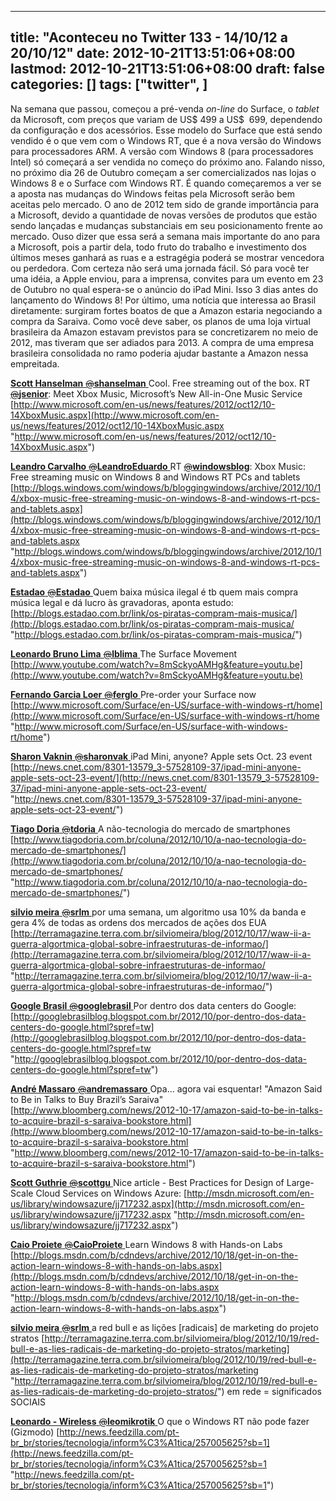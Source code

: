 
---
title: "Aconteceu no Twitter 133 - 14/10/12 a 20/10/12"
date: 2012-10-21T13:51:06+08:00
lastmod: 2012-10-21T13:51:06+08:00
draft: false
categories: []
tags: ["twitter", ]
---


Na semana que passou, começou a pré-venda *on-line* do Surface, o *tablet* da Microsoft, com preços que variam de US$ 499 a US$  699, dependendo da configuração e dos acessórios. Esse modelo do Surface que está sendo vendido é o que vem com o Windows RT, que é a nova versão do Windows para processadores ARM. A versão com Windows 8 (para processadores Intel) só começará a ser vendida no começo do próximo ano. Falando nisso, no próximo dia 26 de Outubro começam a ser comercializados nas lojas o Windows 8 e o Surface com Windows RT. É quando começaremos a ver se a aposta nas mudanças do Windows feitas pela Microsoft serão bem aceitas pelo mercado. O ano de 2012 tem sido de grande importância para a Microsoft, devido a quantidade de novas versões de produtos que estão sendo lançadas e mudanças substanciais em seu posicionamento frente ao mercado. Ouso dizer que essa será a semana mais importante do ano para a Microsoft, pois a partir dela, todo fruto do trabalho e investimento dos últimos meses ganhará as ruas e a estragégia poderá se mostrar vencedora ou perdedora. Com certeza não será uma jornada fácil. Só para você ter uma idéia, a Apple enviou, para a imprensa, convites para um evento em 23 de Outubro no qual espera-se o anúncio do iPad Mini. Isso 3 dias antes do lançamento do Windows 8! Por último, uma notícia que interessa ao Brasil diretamente: surgiram fortes boatos de que a Amazon estaria negociando a compra da Saraiva. Como você deve saber, os planos de uma loja virtual brasileira da Amazon estavam previstos para se concretizarem no meio de 2012, mas tiveram que ser adiados para 2013. A compra de uma empresa brasileira consolidada no ramo poderia ajudar bastante a Amazon nessa empreitada.

[**Scott Hanselman** ‏<s>@</s>**shanselman** ](https://twitter.com/shanselman) Cool. Free streaming out of the box. RT [<s>@</s>**jsenior**](https://twitter.com/jsenior): Meet Xbox Music, Microsoft’s New All-in-One Music Service [http://www.microsoft.com/en-us/news/features/2012/oct12/10-14XboxMusic.aspx](http://www.microsoft.com/en-us/news/features/2012/oct12/10-14XboxMusic.aspx "http://www.microsoft.com/en-us/news/features/2012/oct12/10-14XboxMusic.aspx")   

[**Leandro Carvalho** ‏<s>@</s>**LeandroEduardo** ](https://twitter.com/LeandroEduardo) RT [<s>@</s>**windowsblog**](https://twitter.com/windowsblog): Xbox Music: Free streaming music on Windows 8 and Windows RT PCs and tablets [http://blogs.windows.com/windows/b/bloggingwindows/archive/2012/10/14/xbox-music-free-streaming-music-on-windows-8-and-windows-rt-pcs-and-tablets.aspx](http://blogs.windows.com/windows/b/bloggingwindows/archive/2012/10/14/xbox-music-free-streaming-music-on-windows-8-and-windows-rt-pcs-and-tablets.aspx "http://blogs.windows.com/windows/b/bloggingwindows/archive/2012/10/14/xbox-music-free-streaming-music-on-windows-8-and-windows-rt-pcs-and-tablets.aspx")   

[**Estadao** ‏<s>@</s>**Estadao** ](https://twitter.com/Estadao) Quem baixa música ilegal é tb quem mais compra música legal e dá lucro às gravadoras, aponta estudo: [http://blogs.estadao.com.br/link/os-piratas-compram-mais-musica/](http://blogs.estadao.com.br/link/os-piratas-compram-mais-musica/ "http://blogs.estadao.com.br/link/os-piratas-compram-mais-musica/")   

[**Leonardo Bruno Lima** ‏<s>@</s>**lblima** ](https://twitter.com/lblima) The Surface Movement [http://www.youtube.com/watch?v=8mSckyoAMHg&feature=youtu.be](http://www.youtube.com/watch?v=8mSckyoAMHg&feature=youtu.be)   

[**Fernando Garcia Loer** ‏<s>@</s>**ferglo** ](https://twitter.com/ferglo) Pre-order your Surface now  [http://www.microsoft.com/Surface/en-US/surface-with-windows-rt/home](http://www.microsoft.com/Surface/en-US/surface-with-windows-rt/home "http://www.microsoft.com/Surface/en-US/surface-with-windows-rt/home")   

[**Sharon Vaknin** ‏<s>@</s>**sharonvak** ](https://twitter.com/sharonvak) iPad Mini, anyone? Apple sets Oct. 23 event [http://news.cnet.com/8301-13579_3-57528109-37/ipad-mini-anyone-apple-sets-oct-23-event/](http://news.cnet.com/8301-13579_3-57528109-37/ipad-mini-anyone-apple-sets-oct-23-event/ "http://news.cnet.com/8301-13579_3-57528109-37/ipad-mini-anyone-apple-sets-oct-23-event/")   

[**Tiago Doria** ‏<s>@</s>**tdoria** ](https://twitter.com/tdoria) A não-tecnologia do mercado de smartphones [http://www.tiagodoria.com.br/coluna/2012/10/10/a-nao-tecnologia-do-mercado-de-smartphones/](http://www.tiagodoria.com.br/coluna/2012/10/10/a-nao-tecnologia-do-mercado-de-smartphones/ "http://www.tiagodoria.com.br/coluna/2012/10/10/a-nao-tecnologia-do-mercado-de-smartphones/")   

[**silvio meira** ‏<s>@</s>**srlm** ](https://twitter.com/srlm) por uma semana, um algoritmo usa 10% da banda e gera 4% de todas as ordens dos mercados de ações dos EUA [http://terramagazine.terra.com.br/silviomeira/blog/2012/10/17/waw-ii-a-guerra-algortmica-global-sobre-infraestruturas-de-informao/](http://terramagazine.terra.com.br/silviomeira/blog/2012/10/17/waw-ii-a-guerra-algortmica-global-sobre-infraestruturas-de-informao/ "http://terramagazine.terra.com.br/silviomeira/blog/2012/10/17/waw-ii-a-guerra-algortmica-global-sobre-infraestruturas-de-informao/")   

[**Google Brasil** ‏<s>@</s>**googlebrasil** ](https://twitter.com/googlebrasil) Por dentro dos data centers do Google: [http://googlebrasilblog.blogspot.com.br/2012/10/por-dentro-dos-data-centers-do-google.html?spref=tw](http://googlebrasilblog.blogspot.com.br/2012/10/por-dentro-dos-data-centers-do-google.html?spref=tw "http://googlebrasilblog.blogspot.com.br/2012/10/por-dentro-dos-data-centers-do-google.html?spref=tw")   

[**André Massaro** ‏<s>@</s>**andremassaro** ](https://twitter.com/andremassaro) Opa... agora vai esquentar! "Amazon Said to Be in Talks to Buy Brazil’s Saraiva" [http://www.bloomberg.com/news/2012-10-17/amazon-said-to-be-in-talks-to-acquire-brazil-s-saraiva-bookstore.html](http://www.bloomberg.com/news/2012-10-17/amazon-said-to-be-in-talks-to-acquire-brazil-s-saraiva-bookstore.html "http://www.bloomberg.com/news/2012-10-17/amazon-said-to-be-in-talks-to-acquire-brazil-s-saraiva-bookstore.html")   

[**Scott Guthrie** ‏<s>@</s>**scottgu** ](https://twitter.com/scottgu) Nice article - Best Practices for Design of Large-Scale Cloud Services on Windows Azure: [http://msdn.microsoft.com/en-us/library/windowsazure/jj717232.aspx](http://msdn.microsoft.com/en-us/library/windowsazure/jj717232.aspx "http://msdn.microsoft.com/en-us/library/windowsazure/jj717232.aspx")   

[**Caio Proiete** ‏<s>@</s>**CaioProiete** ](https://twitter.com/CaioProiete) Learn Windows 8 with Hands-on Labs [http://blogs.msdn.com/b/cdndevs/archive/2012/10/18/get-in-on-the-action-learn-windows-8-with-hands-on-labs.aspx](http://blogs.msdn.com/b/cdndevs/archive/2012/10/18/get-in-on-the-action-learn-windows-8-with-hands-on-labs.aspx "http://blogs.msdn.com/b/cdndevs/archive/2012/10/18/get-in-on-the-action-learn-windows-8-with-hands-on-labs.aspx")   

[**silvio meira** ‏<s>@</s>**srlm** ](https://twitter.com/srlm) a red bull e as lições [radicais] de marketing do projeto stratos [http://terramagazine.terra.com.br/silviomeira/blog/2012/10/19/red-bull-e-as-lies-radicais-de-marketing-do-projeto-stratos/marketing](http://terramagazine.terra.com.br/silviomeira/blog/2012/10/19/red-bull-e-as-lies-radicais-de-marketing-do-projeto-stratos/marketing "http://terramagazine.terra.com.br/silviomeira/blog/2012/10/19/red-bull-e-as-lies-radicais-de-marketing-do-projeto-stratos/") em rede = significados SOCIAIS   

[**Leonardo - Wireless** ‏<s>@</s>**leomikrotik** ](https://twitter.com/leomikrotik) O que o Windows RT não pode fazer (Gizmodo) [http://news.feedzilla.com/pt-br_br/stories/tecnologia/inform%C3%A1tica/257005625?sb=1](http://news.feedzilla.com/pt-br_br/stories/tecnologia/inform%C3%A1tica/257005625?sb=1 "http://news.feedzilla.com/pt-br_br/stories/tecnologia/inform%C3%A1tica/257005625?sb=1")

